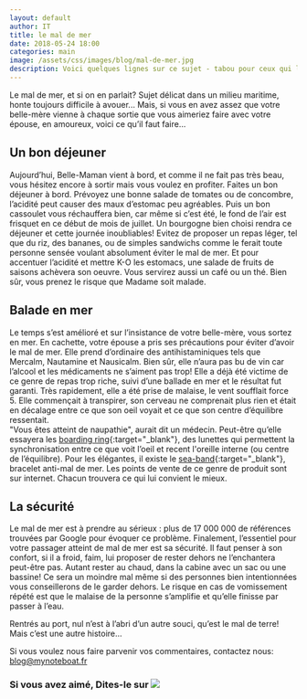 ```yaml
---
layout: default
author: IT
title: le mal de mer
date: 2018-05-24 18:00
categories: main
image: /assets/css/images/blog/mal-de-mer.jpg
description: Voici quelques lignes sur ce sujet - tabou pour ceux qui le subisse - pour ceux qui ne sont jamais malade afin que tous passent un bon moment...en mer ;-)
---
```

Le mal de mer, et si on en parlait? Sujet délicat dans un milieu maritime, honte toujours difficile à avouer...  Mais, si vous en avez assez que votre belle-mère vienne à chaque sortie que vous aimeriez faire avec votre épouse, en amoureux, voici ce qu’il faut faire...
<!--break-->
## Un bon déjeuner
Aujourd’hui, Belle-Maman vient à bord, et comme il ne fait pas très beau, vous hésitez encore à sortir mais vous voulez en profiter.
Faites un bon déjeuner à bord.  Prévoyez une bonne salade de tomates ou de concombre, l’acidité peut causer des maux d’estomac peu agréables.  Puis un bon cassoulet vous réchauffera bien, car même si c’est été, le fond de l’air est frisquet en ce début de mois de juillet. 
Un bourgogne bien choisi rendra ce déjeuner et cette journée inoubliables! Evitez de proposer un repas léger, tel que du riz, des bananes, ou de simples sandwichs comme le ferait toute personne sensée voulant absolument éviter le mal de mer.  Et pour accentuer l’acidité et mettre K-O les estomacs, une salade de fruits de saisons achèvera son oeuvre.  Vous servirez aussi un café ou un thé. Bien sûr, vous prenez le risque que Madame soit malade. 

## Balade en mer
Le temps s’est amélioré et sur l’insistance de votre belle-mère, vous sortez en mer. 
En cachette, votre épouse a pris ses précautions pour éviter d’avoir le mal de mer.  Elle prend d’ordinaire des antihistaminiques tels que Mercalm, Nautamine et Nausicalm.  Bien sûr, elle n’aura pas bu de vin car l’alcool et les médicaments ne s’aiment pas trop!  Elle a déjà été victime de ce genre de repas trop riche, suivi d’une ballade en mer et le résultat fut garanti.  Très rapidement, elle a été prise de malaise, le vent soufflait force 5.  Elle commençait à transpirer, son cerveau ne comprenait plus rien et était en décalage entre ce que son oeil voyait et ce que son centre d’équilibre ressentait.  
"Vous êtes atteint de naupathie", aurait dit un médecin. 
Peut-être qu’elle essayera les [boarding ring](https://www.boardingring.com){:target="_blank"}, des lunettes qui permettent la synchronisation entre ce que voit l’oeil et recent l'oreille interne (ou centre de l’équilibre).  Pour les élégantes, il existe le [sea-band](http://www.sea-band.com/fr){:target="_blank"}, bracelet anti-mal de mer. Les points de vente de ce genre de produit sont sur internet. Chacun trouvera ce qui lui convient le mieux. 

## La sécurité 
Le mal de mer est à prendre au sérieux : plus de 17 000 000 de références trouvées par Google pour évoquer ce problème.
Finalement, l’essentiel pour votre passager atteint de mal de mer est sa sécurité.  Il faut penser à son confort, si il a froid, faim, lui proposer de rester dehors ne l’enchantera peut-être pas.  Autant rester au chaud, dans la cabine avec un sac ou une bassine! 
Ce sera un moindre mal même si des personnes bien intentionnées vous conseillerons de le garder dehors. Le risque en cas de vomissement répété est que le malaise de la personne s’amplifie et qu’elle finisse par passer à l’eau. 

Rentrés au port, nul n’est à l’abri d’un autre souci, qu’est le mal de terre! Mais c’est une autre histoire…

Si vous voulez nous faire parvenir vos commentaires, contactez nous: [blog@mynoteboat.fr](mailto:blog@mynoteboat.fr)

<H3>Si vous avez aimé, Dites-le sur <a href="https://www.facebook.com/sharer/sharer.php?u=http://www.mynoteboat.fr//main/2018/05/24/mal-de-mer.html" target="_blank" ><img src="{{ site.url }}/assets/images/facebook-icon-S.png"
            id="FB" class="socialicon"></a><a><script src="//platform.linkedin.com/in.js" type="text/javascript"> lang: fr_FR</script>
<script type="IN/Share" data-url="www.mynoteboat.fr"></script></a></H3>